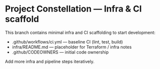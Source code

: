 ﻿# Project Constellation — Infra & CI scaffold

This branch contains minimal infra and CI scaffolding to start development:
- .github/workflows/ci.yml — baseline CI (lint, test, build)
- infra/README.md — placeholder for Terraform / infra notes
- .github/CODEOWNERS — initial code ownership

Add more infra and pipeline steps iteratively.
